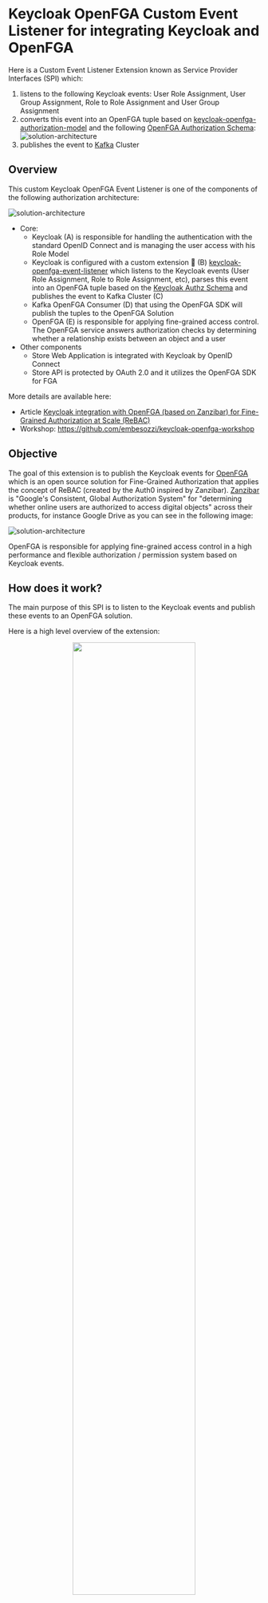 # Keycloak OpenFGA Custom Event Listener for integrating Keycloak and OpenFGA

Here is a Custom Event Listener Extension known as Service Provider Interfaces (SPI) which:
1. listens to the following Keycloak events: User Role Assignment, User Group Assignment, Role to Role Assignment  and User Group Assignment 
2. converts this event into an OpenFGA tuple based on [keycloak-openfga-authorization-model](keycloak-openfga-authorization-model.json) and the following [OpenFGA Authorization Schema](openfga/keycloak-authorization-model.json):
![solution-architecture](images/openfga-authz-model.png)
3. publishes the event to [Kafka](https://kafka.apache.org/) Cluster

## Overview

This custom Keycloak OpenFGA Event Listener is one of the components of the following authorization architecture:

![solution-architecture](images/solution-architecture.png)

* Core:
    * Keycloak (A) is responsible for handling the authentication with the standard OpenID Connect and is managing the user access with his Role Model
    * Keycloak is configured with a custom extension :rocket: (B) [keycloak-openfga-event-listener](https://github.com/embesozzi/keycloak-openfga-event-listener) which listens to the Keycloak events (User Role Assignment, Role to Role Assignment, etc), parses this event into an OpenFGA tuple based on the [Keycloak Authz Schema](openfga/keycloak-authorization-model.json) and publishes the event to Kafka Cluster (C)
    * Kafka OpenFGA Consumer (D) that using the OpenFGA SDK will publish the tuples to the OpenFGA Solution
    * OpenFGA (E) is responsible for applying fine-grained access control. The OpenFGA service answers authorization checks by determining whether a relationship exists between an object and a user
* Other components
    * Store Web Application is integrated with Keycloak by OpenID Connect
    * Store API is protected by OAuth 2.0 and it utilizes the OpenFGA SDK for FGA

More details are available here:
* Article [Keycloak integration with OpenFGA (based on Zanzibar) for Fine-Grained Authorization at Scale (ReBAC)](https://embesozzi.medium.com/keycloak-integration-with-openfga-based-on-zanzibar-for-fine-grained-authorization-at-scale-d3376de00f9a)
* Workshop: https://github.com/embesozzi/keycloak-openfga-workshop

##  Objective

The goal of this extension is to publish the Keycloak events for [OpenFGA](https://openfga.dev/) which is an open source solution for Fine-Grained Authorization that applies the concept of ReBAC (created by the Auth0 inspired by Zanzibar).
 [Zanzibar](https://research.google/pubs/pub48190/) is "Google's Consistent, Global Authorization System" for "determining whether online users are authorized to access digital objects" across their products, for instance Google Drive as you can see in the following image:

![solution-architecture](images/zanzibar.png)

OpenFGA is responsible for applying fine-grained access control in a high performance and flexible authorization / permission system based on Keycloak events.

## How does it work?
The main purpose of this SPI is to listen to the Keycloak events and publish these events to an OpenFGA solution.

Here is a high level overview of the extension:

<p align="center">
  <img width="70%" height="70%" src="images/listener.png">
</p>

In this case, the extension listens to the Admin Events related to operation in Keycloak Identity, Role and Group model. So far, the extension proceeds with the following steps:

1. Parse and enrich the default Keycloak events in the following cases:

| Keycloak Event (Friendly Name) |               Description                  | 
|--------------------------------|:------------------------------------------:|
| User Role Assignment           |    User is assigned to a Keycloak Role     |
| Role To Role Assignment        | Role is assigned to a parent Keycloak Role |
| Group To Role Assignment       |    Group is assigned to a Keycloak Role    |
| User Group Membership          |        User is assigned to a Group         |

2. Transform the Keycloak event into a OpenFGA tuple and check if that is handled by [keycloak-openfga-authorization-model](keycloak-openfga-authorization-model.json):

| Keycloak Event (Friendly Name) |               OpenFGA Tuple Event                |
|--------------------------------|:------------------------------------------------:|
| User Role Assignment           |   User related to the object Role as assignee    |
| Role To Role Assignment        |    Role related to the object Role as parent     |
| Group To Role Assignment       | Group related to the object Role as parent group |
| User Group Membership          |       User related to a Group as assignee        |

This is all the OpenFGA events handled by the provided [keycloak-openfga-authorization-model](keycloak-openfga-authorization-model.json). You can edit the authorization model to handle the desired events.

3. Publish the event to  the Kafka Cluster

So far we don’t have an official Java SDK OpenFGA client to publish the authorization tuples. 
This is why I decided to use an Apache Kafka cluster for publishing the events. Kafka is a messaging system that safely moves data between systems. Depending on how each component is configured, it can act as a transport for real-time events tracking or as a replicated distributed database.
Nevertheless, the extension is prepared for the future to use a http client for publishing the events. I will add the feature to the extension as soon as Auth0 releases a Java OpenFGA SDK.

This version of the extension supports publishing the events to [Kafka](https://kafka.apache.org/).

## How to install?

Download a release (*.jar file) that works with your Keycloak version from the [list of releases](https://github.com/embesozzi/keycloak-openfga-event-listener/releases).
Or you can build with ```bash mvn clean package```

Follow the below instructions depending on your distribution and runtime environment.

### Quarkus-based distro (Keycloak.X)

Copy the jar to the `providers` folder and execute the following command:

```shell
${kc.home.dir}/bin/kc.sh build
```

### Container image (Docker)

For Docker-based setups mount or copy the jar to
- `/opt/keycloak/providers` for Keycloak.X from version `15.1.0`

> ⚠️ **Warning**:
>
> With the release of Keycloak 17 the Quarkus-based distribution is now fully supported by the Keycloak team.
> Therefore, <b>I have not tested this extension in Wildfly-based distro </b> :exclamation: ️

## Module Configuration
The following properties can be set via environment variables following the Keycloak specs, thus each variable MUST use the prefix `KC_SPI_EVENTS_LISTENER_OPENFGA_EVENTS`.


`KC_SPI_EVENTS_LISTENER_OPENFGA_EVENTS_AUTHORIZATION_MODEL`: The `authorizationModel` handled by this module. See [keycloak-openfga-authorization-model](keycloak-openfga-authorization-model.json)

`KC_SPI_EVENTS_LISTENER_OPENFGA_EVENTS_SERVICE_HANDLER_NAME`: The `serviceHandlerName` is the name of the service for publishing the events. This version only supports the value: `KAFKA`

`KC_SPI_EVENTS_LISTENER_OPENFGA_EVENTS_ADMIN_TOPIC` : The `adminTopic` is the name of the kafka topic to where the OpenFGA tuple events will be produced to.

`KC_SPI_EVENTS_LISTENER_OPENFGA_EVENTS_CLIENT_ID`: The `clientId` used to identify the client in Kafka.

`KC_SPI_EVENTS_LISTENER_OPENFGA_EVENTS_BOOTSTRAP_SERVERS`: The `bootstrapServers` is a comma separated list of available brokers.


You may want to check [docker-compose.yml](docker-compose.yml) as an example.

## Keycloak Configuration

### Enable OpenFGA Event listener extension in Keycloak
Enable the Keycloak OpenFGA Event Listener extension in Keycloak:

* Open [administration console](http://keycloak:8081)
* Choose realm
* Realm settings
* Select `Events` tab and add `openfga-events` to Event Listeners.


<img src="./images/kc-admin-events.png" width="80%" height="80%">

# Test Cases
The test cases are available in the workshop:

* Workshop: https://github.com/embesozzi/keycloak-openfga-workshop
